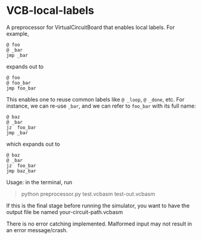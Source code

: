 # VCB-local-labels

A preprocessor for VirtualCircuitBoard that enables local labels. For example,
```
@ foo
@ _bar
jmp _bar
```
expands out to 
```
@ foo
@ foo_bar
jmp foo_bar
```
This enables one to reuse common labels like ```@ _loop```, ```@ _done```, etc.  For instance, we can re-use ```_bar```, and we can refer to ```foo_bar``` with its full name:
```
@ baz
@ _bar
jz  foo_bar
jmp _bar
```
which expands out to
```
@ baz
@ _bar
jz  foo_bar
jmp baz_bar
```
Usage: in the terminal, run
> python preprocessor.py test.vcbasm test-out.vcbasm

If this is the final stage before running the simulator, you want to have the output file be named your-circuit-path.vcbasm

There is no error catching implemented. Malformed input may not result in an error message/crash.
